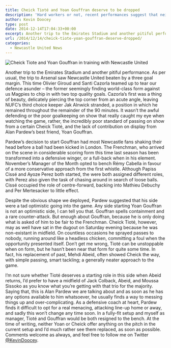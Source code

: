 ```yaml
---
title: Cheick Tioté and Yoan Gouffran deserve to be dropped
description: 'Hard workers or not, recent performances suggest that neither Cheick Tiote or Yoan Gouffran deserve a starting role in the current Newcastle United setup.'
author: Kevin Doocey
type: post
date: 2014-12-14T17:04:33+00:00
excerpt: Another trip to the Emirates Stadium and another pitiful performance. As almost like any trip to Arsenal, Newcastle flew home having been beaten by a three goal margin. This time Olivier Giroud..
url: /2014/12/14/cheick-tiote-yoan-gouffran-deserve-dropped/
categories:
  - Newcastle United News
---
```


![Cheick Tiote and Yoan Gouffran in training with Newcastle United](https://www.tynetime.com/wp-content/uploads/2014/12/Cheick-Tiote-Yoan-Gouffran.jpg)

Another trip to the Emirates Stadium and another pitiful performance. As per usual, the trip to Arsenal saw Newcastle United beaten by a three goal margin. This time Olivier Giroud and Santi Cazorla teamed up to tear our defence asunder – the former seemingly finding world-class form against us Magpies to chip in with two top quality goals. Cazorla’s first was a thing of beauty, delicately piercing the top corner from an acute angle, leaving NUFC’s third choice keeper Jak Alnwick stranded, a position in which he remained throughout the remainder of the 90 minutes. It wasn’t the awful defending or the poor goalkeeping on show that really caught my eye when watching the game, rather, the incredibly poor standard of passing on show from a certain Cheick Tioté, and the lack of contribution on display from Alan Pardew’s best friend, Yoan Gouffran.

Pardew’s decision to start Gouffran had most Newcastle fans shaking their head before a ball had been kicked in London. The Frenchman, who arrived on the scene in considerable scoring form this time last season has been transformed into a defensive winger, or a full-back when in his element. November’s Manager of the Month opted to bench Rémy Cabella in favour of a more conservative approach from the first whistle. Although Papiss Cissé and Ayoze Perez both started, the were both assigned different roles, with Perez also given the task of chasing around in search of loose balls. Cissé occupied the role of centre-forward, backing into Mathieu Debuchy and Per Mertesacker to little effect.

Despite the obvious shape we deployed, Pardew suggested that his side were a tad optimistic going into the game. Any side starting Yoan Gouffran is not an optimistic side, I can tell you that. Gouffran spells containment and a rare counter-attack. But enough about Gouffran, because he is only doing what is asked of him to be fair to the Frenchman. Cheick Tioté, however, may as well have sat in the dugout on Saturday evening because he was non-existant in midfield. On countless occasions he sprayed passes to nobody, running around like a headless chicken, committing a foul when the opportunity presented itself. Don’t get me wrong, Tioté can be unstoppable when on form, but he hasn’t been near that form for quite some time. In fact, his replacement of past, Mehdi Abeid, often showed Cheick the way, with simple passing, smart tackling; a generally neater approach to the game.

I’m not sure whether Tioté deserves a starting role in this side when Abeid returns, I’d prefer to have a midfield of Jack Colback, Abeid, and Moussa Sissoko as you know what you’re getting with that trio for the majority. Saying that, this is Alan Pardew we are talking about and as soon as he has any options available to him whatsoever, he usually finds a way to messing things up and over-complicating. As a defensive coach at heart, Pardew finds it difficult to opt for a real menacing, attacking line-up home or away, and sadly this won’t change any time soon. In a fully-fit setup and myself as manager, Tioté and Gouffran would be both resigned to the bench. At the time of writing, neither Yoan or Cheick offer anything on the pitch in the current setup and I’d much rather see them replaced, as soon as possible. Comments welcome as always, and feel free to follow me on Twitter [@KevinDoocey](https://twitter.com/kevindoocey "kevin doocey twitter").
